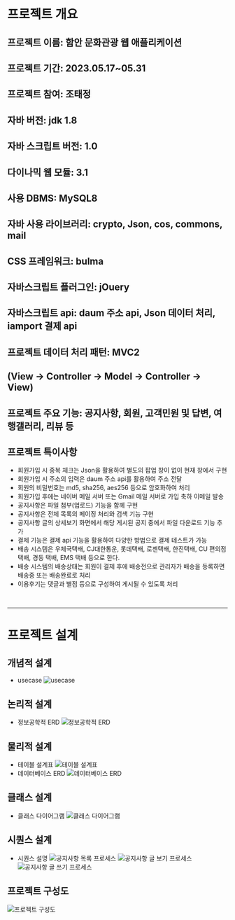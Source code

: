 # 프로젝트 개요

## 프로젝트 이름: 함안 문화관광 웹 애플리케이션

## 프로젝트 기간: 2023.05.17~05.31

## 프로젝트 참여: 조태정

## 자바 버전: jdk 1.8

## 자바 스크립트 버전: 1.0

## 다이나믹 웹 모듈: 3.1

## 사용 DBMS: MySQL8

## 자바 사용 라이브러리: crypto, Json, cos, commons, mail

## CSS 프레임워크: bulma

## 자바스크립트 플러그인: jOuery

## 자바스크립트 api: daum 주소 api, Json 데이터 처리, iamport 결제 api

## 프로젝트 데이터 처리 패턴: MVC2
## (View -> Controller -> Model -> Controller -> View)

## 프로젝트 주요 기능: 공지사항, 회원, 고객민원 및 답변, 여행갤러리, 리뷰 등

## 프로젝트 특이사항
- 회원가입 시 중복 체크는 Json을 활용하여 별도의 팝업 창이 없이 현재 창에서 구현
- 회원가입 시 주소의 입력은 daum 주소 api를 활용하여 주소 전달
- 회원의 비밀번호는 md5, sha256, aes256 등으로 암호화하여 처리
- 회원가입 후에는 네이버 메일 서버 또는 Gmail 메일 서버로 가입 축하 이메일 발송
- 공지사항은 파일 첨부(업로드) 기능을 함께 구현
- 공지사항은 전체 목록의 페이징 처리와 검색 기능 구현
- 공지사항 글의 상세보기 화면에서 해당 게시된 공지 중에서 파일 다운로드 기능 추가
- 결제 기능은 결제 api 기능을 활용하여 다양한 방법으로 결제 테스트가 가능
- 배송 시스템은 우체국택배, CJ대한통운, 롯데택배, 로젠택배, 한진택배, CU 편의점 택배, 경동 택배, EMS 택배 등으로 한다.
- 배송 시스템의 배송상태는 회원이 결제 후에 배송전으로 관리자가 배송을 등록하면 배송중 또는 배송완료로 처리
- 이용후기는 댓글과 별점 등으로 구성하여 게시될 수 있도록 처리

<br>

-----------------------------------------------------------------------------------

# 프로젝트 설계

## 개념적 설계
- usecase
![usecase](./img/draw/usecase.png "usecase")

## 논리적 설계
- 정보공학적 ERD
![정보공학적 ERD](./img/draw/erd.png "정보공학적 ERD")

## 물리적 설계
- 테이블 설계표
![테이블 설계표](./img/table.JPG "테이블 설계표")
- 데이터베이스 ERD
![데이터베이스 ERD](./img/Relational_1.png "데이터베이스 ERD")

## 클래스 설계
- 클래스 다이어그램
![클래스 다이어그램](./img/classdiagram.png "클래스 다이어그램")

## 시퀀스 설계
- 시퀀스 설명
![공지사항 목록 프로세스](./img/sequence/seq1.PNG "공지사항 목록 프로세스")
![공지사항 글 보기 프로세스](./img/sequence/seq2.PNG "공지사항 글 보기 프로세스")
![공지사항 글 쓰기 프로세스](./img/sequence/seq3.PNG "공지사항 글 쓰기 프로세스")

## 프로젝트 구성도
![프로젝트 구성도](./img/pro02explorer.JPG "프로젝트 구성도")
